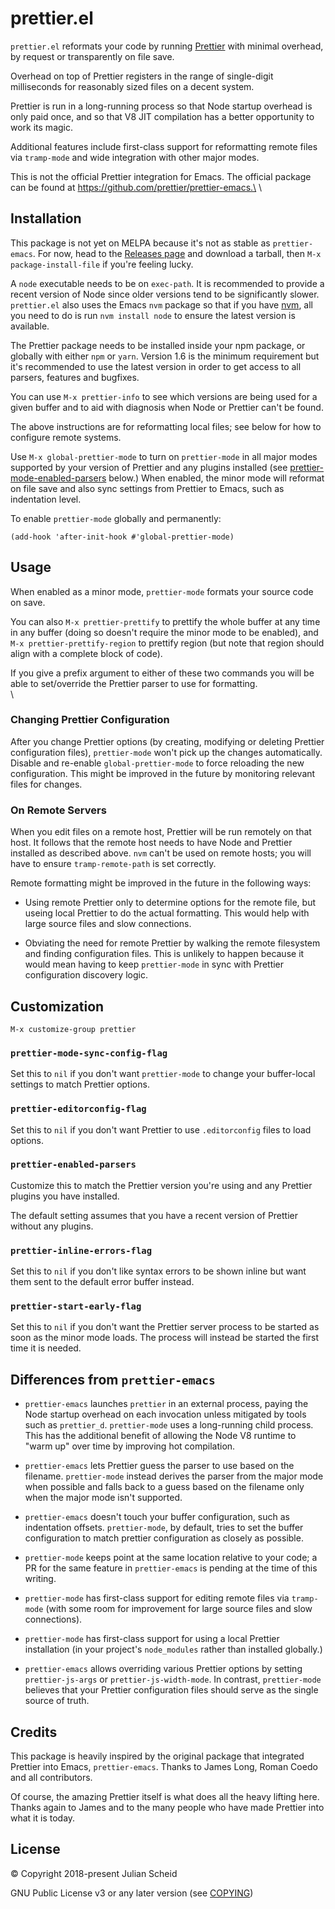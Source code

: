 # prettier.el

`prettier.el` reformats your code by running
[Prettier](https://github.com/prettier/prettier) with minimal
overhead, by request or transparently on file save.

Overhead on top of Prettier registers in the range of single-digit
milliseconds for reasonably sized files on a decent system.

Prettier is run in a long-running process so that Node startup
overhead is only paid once, and so that V8 JIT compilation has a
better opportunity to work its magic.

Additional features include first-class support for reformatting
remote files via `tramp-mode` and wide integration with other major
modes.

This is not the official Prettier integration for Emacs. The official
package can be found at https://github.com/prettier/prettier-emacs.\
\

## Installation

This package is not yet on MELPA because it's not as stable as
`prettier-emacs`. For now, head to the [Releases
page](https://github.com/jscheid/prettier.el/releases/) and download
a tarball, then `M-x package-install-file` if you're feeling lucky.

A `node` executable needs to be on `exec-path`. It is recommended to
provide a recent version of Node since older versions tend to be
significantly slower. `prettier.el` also uses the Emacs `nvm` package
so that if you have [nvm](https://github.com/creationix/nvm), all you
need to do is run `nvm install node` to ensure the latest version is
available.

The Prettier package needs to be installed inside your npm package, or
globally with either `npm` or `yarn`. Version 1.6 is the minimum
requirement but it's recommended to use the latest version in order to
get access to all parsers, features and bugfixes.

You can use `M-x prettier-info` to see which versions are being used
for a given buffer and to aid with diagnosis when Node or Prettier
can't be found.

The above instructions are for reformatting local files; see below for
how to configure remote systems.

Use `M-x global-prettier-mode` to turn on `prettier-mode` in all major
modes supported by your version of Prettier and any plugins installed
(see [prettier-mode-enabled-parsers](#prettier-mode-enabled-parsers)
below.) When enabled, the minor mode will reformat on file save and
also sync settings from Prettier to Emacs, such as indentation level.

To enable `prettier-mode` globally and permanently:

```elisp
(add-hook 'after-init-hook #'global-prettier-mode)
```

## Usage

When enabled as a minor mode, `prettier-mode` formats your source code
on save.

You can also `M-x prettier-prettify` to prettify the whole buffer at
any time in any buffer (doing so doesn't require the minor mode to be
enabled), and `M-x prettier-prettify-region` to prettify region (but
note that region should align with a complete block of code).

If you give a prefix argument to either of these two commands you will
be able to set/override the Prettier parser to use for formatting.\
\

### Changing Prettier Configuration

After you change Prettier options (by creating, modifying or deleting
Prettier configuration files), `prettier-mode` won't pick up the
changes automatically. Disable and re-enable `global-prettier-mode` to
force reloading the new configuration. This might be improved in the
future by monitoring relevant files for changes.

### On Remote Servers

When you edit files on a remote host, Prettier will be run remotely on
that host. It follows that the remote host needs to have Node and
Prettier installed as described above. `nvm` can't be used on remote
hosts; you will have to ensure `tramp-remote-path` is set correctly.

Remote formatting might be improved in the future in the following
ways:

- Using remote Prettier only to determine options for the remote file,
  but useing local Prettier to do the actual formatting. This would
  help with large source files and slow connections.

- Obviating the need for remote Prettier by walking the remote
  filesystem and finding configuration files. This is unlikely to
  happen because it would mean having to keep `prettier-mode` in sync
  with Prettier configuration discovery logic.

## Customization

```
M-x customize-group prettier
```

### `prettier-mode-sync-config-flag`

Set this to `nil` if you don't want `prettier-mode` to change your
buffer-local settings to match Prettier options.

### `prettier-editorconfig-flag`

Set this to `nil` if you don't want Prettier to use `.editorconfig`
files to load options.

### `prettier-enabled-parsers`

Customize this to match the Prettier version you're using and any
Prettier plugins you have installed.

The default setting assumes that you have a recent version of Prettier
without any plugins.

### `prettier-inline-errors-flag`

Set this to `nil` if you don't like syntax errors to be shown inline
but want them sent to the default error buffer instead.

### `prettier-start-early-flag`

Set this to `nil` if you don't want the Prettier server process to be
started as soon as the minor mode loads. The process will instead be
started the first time it is needed.

## Differences from `prettier-emacs`

- `prettier-emacs` launches `prettier` in an external process, paying
  the Node startup overhead on each invocation unless mitigated by
  tools such as `prettier_d`. `prettier-mode` uses a long-running
  child process. This has the additional benefit of allowing the Node
  V8 runtime to "warm up" over time by improving hot compilation.

- `prettier-emacs` lets Prettier guess the parser to use based on the
  filename. `prettier-mode` instead derives the parser from the major
  mode when possible and falls back to a guess based on the filename
  only when the major mode isn't supported.

- `prettier-emacs` doesn't touch your buffer configuration, such as
  indentation offsets. `prettier-mode`, by default, tries to set the
  buffer configuration to match prettier configuration as closely as
  possible.

- `prettier-mode` keeps point at the same location relative to your
  code; a PR for the same feature in `prettier-emacs` is pending at
  the time of this writing.

- `prettier-mode` has first-class support for editing remote files via
  `tramp-mode` (with some room for improvement for large source files
  and slow connections).

- `prettier-mode` has first-class support for using a local Prettier
  installation (in your project's `node_modules` rather than installed
  globally.)

- `prettier-emacs` allows overriding various Prettier options by
  setting `prettier-js-args` or `prettier-js-width-mode`. In contrast,
  `prettier-mode` believes that your Prettier configuration files
  should serve as the single source of truth.

## Credits

This package is heavily inspired by the original package that
integrated Prettier into Emacs, `prettier-emacs`. Thanks to James
Long, Roman Coedo and all contributors.

Of course, the amazing Prettier itself is what does all the heavy
lifting here. Thanks again to James and to the many people who have
made Prettier into what it is today.

## License

© Copyright 2018-present Julian Scheid

GNU Public License v3 or any later version (see [COPYING](COPYING))
